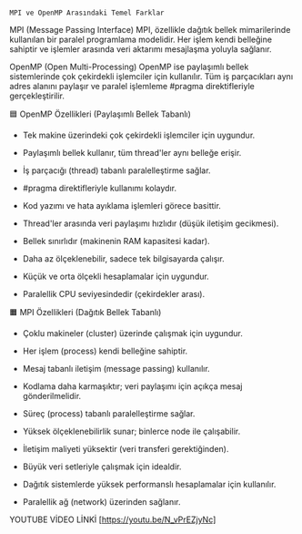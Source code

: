                                                                           MPI ve OpenMP Arasındaki Temel Farklar

MPI (Message Passing Interface)
MPI, özellikle dağıtık bellek mimarilerinde kullanılan bir paralel programlama modelidir. Her işlem kendi belleğine sahiptir ve işlemler arasında veri aktarımı mesajlaşma yoluyla sağlanır.

OpenMP (Open Multi-Processing)
OpenMP ise paylaşımlı bellek sistemlerinde çok çekirdekli işlemciler için kullanılır. Tüm iş parçacıkları aynı adres alanını paylaşır ve paralel işlemleme #pragma direktifleriyle gerçekleştirilir.

🟦 OpenMP Özellikleri (Paylaşımlı Bellek Tabanlı)
- Tek makine üzerindeki çok çekirdekli işlemciler için uygundur.

- Paylaşımlı bellek kullanır, tüm thread'ler aynı belleğe erişir.

- İş parçacığı (thread) tabanlı paralelleştirme sağlar.

- #pragma direktifleriyle kullanımı kolaydır.

- Kod yazımı ve hata ayıklama işlemleri görece basittir.

- Thread'ler arasında veri paylaşımı hızlıdır (düşük iletişim gecikmesi).

- Bellek sınırlıdır (makinenin RAM kapasitesi kadar).

- Daha az ölçeklenebilir, sadece tek bilgisayarda çalışır.

- Küçük ve orta ölçekli hesaplamalar için uygundur.

- Paralellik CPU seviyesindedir (çekirdekler arası).

🟧 MPI Özellikleri (Dağıtık Bellek Tabanlı)
- Çoklu makineler (cluster) üzerinde çalışmak için uygundur.

- Her işlem (process) kendi belleğine sahiptir.

- Mesaj tabanlı iletişim (message passing) kullanılır.

- Kodlama daha karmaşıktır; veri paylaşımı için açıkça mesaj gönderilmelidir.

- Süreç (process) tabanlı paralelleştirme sağlar.

- Yüksek ölçeklenebilirlik sunar; binlerce node ile çalışabilir.

- İletişim maliyeti yüksektir (veri transferi gerektiğinden).

- Büyük veri setleriyle çalışmak için idealdir.

- Dağıtık sistemlerde yüksek performanslı hesaplamalar için kullanılır.

- Paralellik ağ (network) üzerinden sağlanır.

YOUTUBE VİDEO LİNKİ [https://youtu.be/N_vPrEZjyNc]
